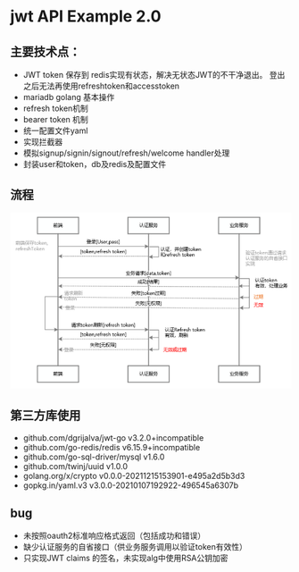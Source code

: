 # jwt API Example 2.0

## 主要技术点：
+ JWT token 保存到 redis实现有状态，解决无状态JWT的不干净退出。 登出之后无法再使用refreshtoken和accesstoken
+ mariadb golang 基本操作
+ refresh token机制
+ bearer token 机制
+ 统一配置文件yaml
+ 实现拦截器
+ 模拟signup/signin/signout/refresh/welcome handler处理
+ 封装user和token，db及redis及配置文件
## 流程
![image](flow.png)
## 第三方库使用
+ github.com/dgrijalva/jwt-go v3.2.0+incompatible
+ github.com/go-redis/redis v6.15.9+incompatible
+ github.com/go-sql-driver/mysql v1.6.0
+ github.com/twinj/uuid v1.0.0
+ golang.org/x/crypto v0.0.0-20211215153901-e495a2d5b3d3
+ gopkg.in/yaml.v3 v3.0.0-20210107192922-496545a6307b
## bug
+ 未按照oauth2标准响应格式返回（包括成功和错误）
+ 缺少认证服务的自省接口（供业务服务调用以验证token有效性）
+ 只实现JWT claims 的签名，未实现alg中使用RSA公钥加密